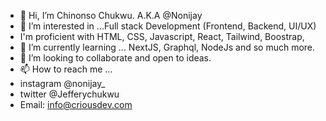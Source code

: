 - 👋 Hi, I’m Chinonso Chukwu. A.K.A @Nonijay
- 👀 I’m interested in ...Full stack Development (Frontend, Backend, UI/UX)
- I'm proficient with HTML, CSS, Javascript, React, Tailwind, Boostrap, 
- 🌱 I’m currently learning ... NextJS, Graphql, NodeJs and so much more.
- 💞️ I’m looking to collaborate and open to ideas.  
- 📫 How to reach me ...
- instagram @nonijay_
- twitter @Jefferychukwu
- Email: info@criousdev.com

<!---
Nonijay/Nonijay is a ✨ special ✨ repository because its `README.md` (this file) appears on your GitHub profile.
You can click the Preview link to take a look at your changes.
--->
